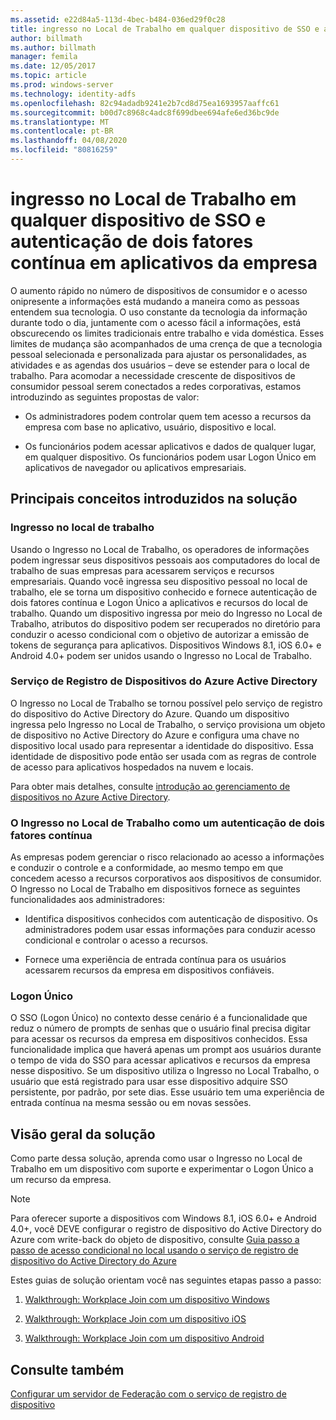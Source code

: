 ```yaml
---
ms.assetid: e22d84a5-113d-4bec-b484-036ed29f0c28
title: ingresso no Local de Trabalho em qualquer dispositivo de SSO e autenticação de dois fatores contínua em aplicativos da empresa
author: billmath
ms.author: billmath
manager: femila
ms.date: 12/05/2017
ms.topic: article
ms.prod: windows-server
ms.technology: identity-adfs
ms.openlocfilehash: 82c94adadb9241e2b7cd8d75ea1693957aaffc61
ms.sourcegitcommit: b00d7c8968c4adc8f699dbee694afe6ed36bc9de
ms.translationtype: MT
ms.contentlocale: pt-BR
ms.lasthandoff: 04/08/2020
ms.locfileid: "80816259"
---
```

# <a name="join-to-workplace-from-any-device-for-sso-and-seamless-second-factor-authentication-across-company-applications"></a>ingresso no Local de Trabalho em qualquer dispositivo de SSO e autenticação de dois fatores contínua em aplicativos da empresa



O aumento rápido no número de dispositivos de consumidor e o acesso onipresente a informações está mudando a maneira como as pessoas entendem sua tecnologia. O uso constante da tecnologia da informação durante todo o dia, juntamente com o acesso fácil a informações, está obscurecendo os limites tradicionais entre trabalho e vida doméstica. Esses limites de mudança são acompanhados de uma crença de que a tecnologia pessoal selecionada e personalizada para ajustar os personalidades, as atividades e as agendas dos usuários – deve se estender para o local de trabalho. Para acomodar a necessidade crescente de dispositivos de consumidor pessoal serem conectados a redes corporativas, estamos introduzindo as seguintes propostas de valor:

-   Os administradores podem controlar quem tem acesso a recursos da empresa com base no aplicativo, usuário, dispositivo e local.

-   Os funcionários podem acessar aplicativos e dados de qualquer lugar, em qualquer dispositivo. Os funcionários podem usar Logon Único em aplicativos de navegador ou aplicativos empresariais.

## <a name="key-concepts-introduced-in-the-solution"></a>Principais conceitos introduzidos na solução

### <a name="workplace-join"></a>Ingresso no local de trabalho
Usando o Ingresso no Local de Trabalho, os operadores de informações podem ingressar seus dispositivos pessoais aos computadores do local de trabalho de suas empresas para acessarem serviços e recursos empresariais. Quando você ingressa seu dispositivo pessoal no local de trabalho, ele se torna um dispositivo conhecido e fornece autenticação de dois fatores contínua e Logon Único a aplicativos e recursos do local de trabalho. Quando um dispositivo ingressa por meio do Ingresso no Local de Trabalho, atributos do dispositivo podem ser recuperados no diretório para conduzir o acesso condicional com o objetivo de autorizar a emissão de tokens de segurança para aplicativos. Dispositivos Windows 8.1, iOS 6.0+ e Android 4.0+ podem ser unidos usando o Ingresso no Local de Trabalho.

### <a name="azure-active-directory-device-registration-service"></a><a name="BKMK_DRS"></a>Serviço de Registro de Dispositivos do Azure Active Directory
O Ingresso no Local de Trabalho se tornou possível pelo serviço de registro do dispositivo do Active Directory do Azure. Quando um dispositivo ingressa pelo Ingresso no Local de Trabalho, o serviço provisiona um objeto de dispositivo no Active Directory do Azure e configura uma chave no dispositivo local usado para representar a identidade do dispositivo. Essa identidade de dispositivo pode então ser usada com as regras de controle de acesso para aplicativos hospedados na nuvem e locais.

Para obter mais detalhes, consulte [introdução ao gerenciamento de dispositivos no Azure Active Directory](https://docs.microsoft.com/azure/active-directory/device-management-introduction).

### <a name="workplace-join-as-a-seamless-second-factor-authentication"></a>O Ingresso no Local de Trabalho como um autenticação de dois fatores contínua
As empresas podem gerenciar o risco relacionado ao acesso a informações e conduzir o controle e a conformidade, ao mesmo tempo em que concedem acesso a recursos corporativos aos dispositivos de consumidor. O Ingresso no Local de Trabalho em dispositivos fornece as seguintes funcionalidades aos administradores:

-   Identifica dispositivos conhecidos com autenticação de dispositivo. Os administradores podem usar essas informações para conduzir acesso condicional e controlar o acesso a recursos.

-   Fornece uma experiência de entrada contínua para os usuários acessarem recursos da empresa em dispositivos confiáveis.

### <a name="single-sign-on"></a>Logon Único
O SSO (Logon Único) no contexto desse cenário é a funcionalidade que reduz o número de prompts de senhas que o usuário final precisa digitar para acessar os recursos da empresa em dispositivos conhecidos. Essa funcionalidade implica que haverá apenas um prompt aos usuários durante o tempo de vida do SSO para acessar aplicativos e recursos da empresa nesse dispositivo. Se um dispositivo utiliza o Ingresso no Local Trabalho, o usuário que está registrado para usar esse dispositivo adquire SSO persistente, por padrão, por sete dias. Esse usuário tem uma experiência de entrada contínua na mesma sessão ou em novas sessões.

## <a name="solution-overview"></a>Visão geral da solução
Como parte dessa solução, aprenda como usar o Ingresso no Local de Trabalho em um dispositivo com suporte e experimentar o Logon Único a um recurso da empresa.

> [!NOTE]
> Para oferecer suporte a dispositivos com Windows 8.1, iOS 6.0+ e Android 4.0+, você DEVE configurar o registro de dispositivo do Active Directory do Azure com write-back do objeto de dispositivo, consulte [Guia passo a passo de acesso condicional no local usando o serviço de registro de dispositivo do Active Directory do Azure](https://msdn.microsoft.com/library/azure/dn788908.aspx)

Estes guias de solução orientam você nas seguintes etapas passo a passo:

1.  [Walkthrough: Workplace Join com um dispositivo Windows](../../ad-fs/operations/Walkthrough--Workplace-Join-with-a-Windows-Device.md)

2.  [Walkthrough: Workplace Join com um dispositivo iOS](../../ad-fs/operations/Walkthrough--Workplace-Join-with-an-iOS-Device.md)

3.  [Walkthrough: Workplace Join com um dispositivo Android](../../ad-fs/operations/walkthrough--workplace-join-to-an-android-device.md)

## <a name="see-also"></a>Consulte também
[Configurar um servidor de Federação com o serviço de registro de dispositivo](../deployment/configure-a-federation-server-with-device-registration-service.md)



